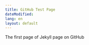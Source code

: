 ```yaml
---
title: GitHub Test Page
dateModified: 
lang: en
layout: default
---
```

<p> The first page of Jekyll page on GitHub</p>

<script src="{{ base.url | prepend: site.url }}/alert.js"></script>

